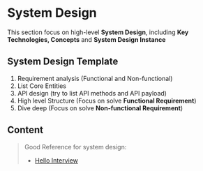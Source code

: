 # System Design
This section focus on high-level **System Design**, including **Key Technologies, Concepts** and **System Design Instance**

## System Design Template
1. Requirement analysis (Functional and Non-functional)
2. List Core Entities
3. API design (try to list API methods and API payload)
4. High level Structure (Focus on solve **Functional Requirement**)
5. Dive deep (Focus on solve **Non-functional Requirement**)

## Content

> Good Reference for system design:
> - [Hello Interview](https://www.hellointerview.com/learn/system-design/in-a-hurry/introduction)
